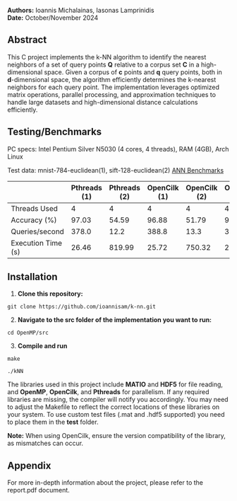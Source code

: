 **Authors:** Ioannis Michalainas, Iasonas Lamprinidis  
**Date:** October/November 2024

## Abstract
This C project implements the k-NN algorithm to identify the nearest neighbors of a set of query points **Q** relative to a corpus set **C** in a high-dimensional space. 
Given a corpus of **c** points and **q** query points, both in **d**-dimensional space, the algorithm efficiently determines the k-nearest neighbors for each query point. 
The implementation leverages optimized matrix operations, parallel processing, and approximation techniques to handle large datasets and high-dimensional distance calculations efficiently.

## Testing/Benchmarks
PC specs: Intel Pentium Silver N5030 (4 cores, 4 threads), RAM (4GB), Arch Linux

Test data: mnist-784-euclidean(1), sift-128-euclidean(2)
[ANN Benchmarks](https://github.com/erikbern/ann-benchmarks?tab=readme-ov-file)

|                    | Pthreads (1) | Pthreads (2) | OpenCilk (1) | OpenCilk (2) | OpenMP (1) | OpenMP (2) |
|--------------------|--------------|--------------|--------------|--------------|------------|------------|
| Threads Used       | 4            | 4            | 4            | 4            | 4          | 4          |
| Accuracy (%)       | 97.03        | 54.59        | 96.88        | 51.79        | 96.72      | 47.78      |
| Queries/second     | 378.0        | 12.2         | 388.8        | 13.3         | 391.8      | 14.1       |
| Execution Time (s) | 26.46        | 819.99       | 25.72        | 750.32       | 25.52      | 707.58     |

## Installation

1. **Clone this repository:**
```
git clone https://github.com/ioannisam/k-nn.git
```
2. **Navigate to the src folder of the implementation you want to run:**
```
cd OpenMP/src
```
3. **Compile and run**
```
make
```
```
./kNN
```

The libraries used in this project include **MATIO** and **HDF5** for file reading, and **OpenMP**, **OpenCilk**, and **Pthreads** for parallelism. 
If any required libraries are missing, the compiler will notify you accordingly. 
You may need to adjust the Makefile to reflect the correct locations of these libraries on your system.
To use custom test files (.mat and .hdf5 supported) you need to place them in the **test** folder.

**Note:** When using OpenCilk, ensure the version compatibility of the library, as mismatches can occur.

## Appendix
For more in-depth information about the project, please refer to the report.pdf document.
